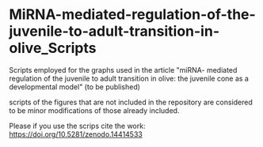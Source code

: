 # MiRNA-mediated-regulation-of-the-juvenile-to-adult-transition-in-olive_Scripts
Scripts employed for the graphs used in the article "miRNA- mediated regulation of the juvenile to adult transition in olive: the juvenile cone as a developmental model" (to be published)

scripts of the figures that are not included in the repository are considered to be minor modifications of those already included. 

Please if you use the scrips cite the work: https://doi.org/10.5281/zenodo.14414533
